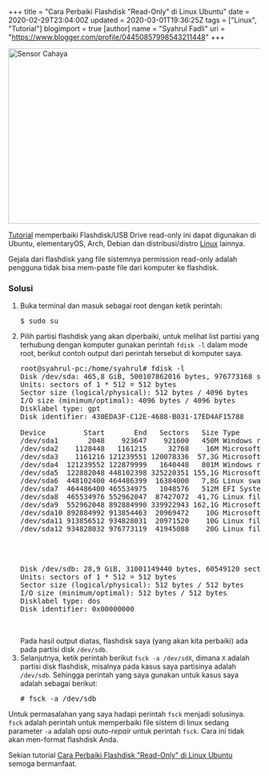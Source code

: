 +++
title = "Cara Perbaiki Flashdisk "Read-Only" di Linux Ubuntu"
date = 2020-02-29T23:04:00Z
updated = 2020-03-01T19:36:25Z
tags = ["Linux", "Tutorial"]
blogimport = true 
[author]
	name = "Syahrul Fadli"
	uri = "https://www.blogger.com/profile/04450857998543211448"
+++

<div class="thumb-post"><noscript><img alt="Sensor Cahaya" height="350" src="https://1.bp.blogspot.com/-svb2TAzVLSE/XlqgvYJduTI/AAAAAAAABEc/NovWej_2M747ylgyteb7j7n-AJ3GRuQAwCLcBGAsYHQ/s1600/thumbnail-fix-usb-read-only.jpg" width="650"></noscript></div> <p><a href="https://www.syahrulfadli.com/search/label/Tutorial" title='Tutorial' target='_blank'>Tutorial</a> memperbaiki Flashdisk/USB Drive read-only ini dapat digunakan di Ubuntu, elementaryOS, Arch, Debian dan distribusi/distro <a href="https://www.syahrulfadli.com/search/label/Linux" title='linux' target='_blank'>Linux</a> lainnya.</p><p>Gejala dari flashdisk yang file sistemnya permission read-only adalah pengguna tidak bisa mem-paste file dari komputer ke flashdisk.</p><h3>Solusi</h3><ol><li>Buka terminal dan masuk sebagai root dengan ketik perintah:<br/><pre>$ sudo su</pre></li><li>Pilih partisi flashdisk yang akan diperbaiki, untuk melihat list partisi yang terhubung dengan komputer gunakan perintah <code>fdisk -l</code> dalam mode root, berikut contoh output dari perintah tersebut di komputer saya.</br><pre>root@syahrul-pc:/home/syahrul# fdisk -l<br />Disk /dev/sda: 465,8 GiB, 500107862016 bytes, 976773168 sectors<br />Units: sectors of 1 * 512 = 512 bytes<br />Sector size (logical/physical): 512 bytes / 4096 bytes<br />I/O size (minimum/optimal): 4096 bytes / 4096 bytes<br />Disklabel type: gpt<br />Disk identifier: 430EDA3F-C12E-4688-B031-17ED4AF15788<br /><br />Device         Start       End   Sectors   Size Type<br />/dev/sda1       2048    923647    921600   450M Windows recovery environment<br />/dev/sda2    1128448   1161215     32768    16M Microsoft reserved<br />/dev/sda3    1161216 121239551 120078336  57,3G Microsoft basic data<br />/dev/sda4  121239552 122879999   1640448   801M Windows recovery environment<br />/dev/sda5  122882048 448102398 325220351 155,1G Microsoft basic data<br />/dev/sda6  448102400 464486399  16384000   7,8G Linux swap<br />/dev/sda7  464486400 465534975   1048576   512M EFI System<br />/dev/sda8  465534976 552962047  87427072  41,7G Linux filesystem<br />/dev/sda9  552962048 892884990 339922943 162,1G Microsoft basic data<br />/dev/sda10 892884992 913854463  20969472    10G Microsoft basic data<br />/dev/sda11 913856512 934828031  20971520    10G Linux filesystem<br />/dev/sda12 934828032 976773119  41945088    20G Linux filesystem<br /><br /><br /><br /><br />Disk /dev/sdb: 28,9 GiB, 31001149440 bytes, 60549120 sectors<br />Units: sectors of 1 * 512 = 512 bytes<br />Sector size (logical/physical): 512 bytes / 512 bytes<br />I/O size (minimum/optimal): 512 bytes / 512 bytes<br />Disklabel type: dos<br />Disk identifier: 0x00000000<br /><br /></pre><br/>Pada hasil output diatas, flashdisk saya (yang akan kita perbaiki) ada pada partisi disk <code>/dev/sdb</code>.</li><li>Selanjutnya, ketik perintah berikut <code>fsck -a /dev/sdX</code>,  dimana <code>X</code> adalah partisi disk flashdisk, misalnya pada kasus saya partisinya adalah <code>/dev/sdb</code>. Sehingga perintah yang saya gunakan untuk kasus saya adalah sebagai berikut: <br/><pre># fsck -a /dev/sdb</pre></li></ol><p>Untuk permasalahan yang saya hadapi perintah <code>fsck</code> menjadi solusinya. <code>fsck</code> adalah perintah untuk memperbaiki file sistem di linux sedang parameter <code>-a</code> adalah opsi <i>auto-repair</i> untuk perintah <code>fsck</code>. Cara ini tidak akan men-format flashdisk Anda.</p><p>Sekian tutorial <a href='https://www.syahrulfadli.com/2020/02/cara-perbaiki-flashdisk-read-only.html' title='Cara Perbaiki Flashdisk "Read-Only" di Linux Ubuntu' target='_blank'>Cara Perbaiki Flashdisk "Read-Only" di Linux Ubuntu</a> semoga bermanfaat.</p>
